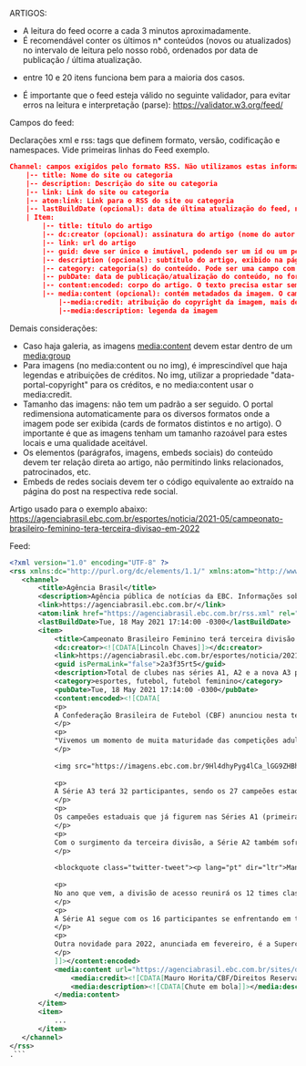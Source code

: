 ARTIGOS:

- A leitura do feed ocorre a cada 3 minutos aproximadamente.
- É recomendável conter os últimos n* conteúdos (novos ou atualizados) no intervalo de leitura pelo nosso robô, ordenados por data de publicação / última atualização.
* entre 10 e 20 itens funciona bem para a maioria dos casos.
- É importante que o feed esteja válido no seguinte validador, para evitar erros na leitura e interpretação (parse): https://validator.w3.org/feed/

Campos do feed:

Declarações xml e rss: tags que definem formato, versão, codificação e namespaces. Vide primeiras linhas do Feed exemplo.
```json
Channel: campos exigidos pelo formato RSS. Não utilizamos estas informações.
	|-- title: Nome do site ou categoria
	|-- description: Descrição do site ou categoria
	|-- link: Link do site ou categoria
	|-- atom:link: Link para o RSS do site ou categoria
	|-- lastBuildDate (opcional): data de última atualização do feed, no formato RFC-822. Ex: Tue, 18 May 2021 17:14:00 -0300
	| Item:
		|-- title: título do artigo
		|-- dc:creator (opcional): assinatura do artigo (nome do autor que será exibido publicamente na página)
		|-- link: url do artigo
		|-- guid: deve ser único e imutável, podendo ser um id ou um permalink (importante informar na propriedade isPermaLink). É com este campo que sabemos se criamos um artigo novo no nosso site ou atualizamos um existente
		|-- description (opcional): subtítulo do artigo, exibido na página entre o título e o corpo. Deve conter apenas texto e não deve repetir a primeira frase do corpo do artigo
		|-- category: categoria(s) do conteúdo. Pode ser uma campo com as categorias separadas por vírgula, ou usar um campo por categoria
		|-- pubDate: data de publicação/atualização do conteúdo, no formato RFC-822. Ex: Tue, 18 May 2021 17:14:00 -0300
		|-- content:encoded: corpo do artigo. O texto precisa estar sem estilos, classes ou formatações específicas do site original. Algumas formatações e tags genérias que são aceitas: <img> <strong> <b> <i> <li> <ul>. Outras tags ou formatações podem prejudicar a interpretação, serem ignorados ou causarem conflito com nosso template
		|-- media:content (opcional): contém metadados da imagem. O caminho completo deve ser informado na priopriedade url
		    |--media:credit: atribuição do copyright da imagem, mais detalhes nas "demais considerações"
			|--media:description: legenda da imagem
```

Demais considerações:

- Caso haja galeria, as imagens <media:content> devem estar dentro de um <media:group>	
- Para imagens (no media:content ou no img), é imprescindível que haja legendas e atribuições de créditos. No img, utilizar a propriedade "data-portal-copyright" para os créditos, e no media:content usar o media:credit.
- Tamanho das imagens: não tem um padrão a ser seguido. O portal redimensiona automaticamente para os diversos formatos onde a imagem pode ser exibida (cards de formatos distintos e no artigo). O importante é que as imagens tenham um tamanho razoável para estes locais e uma qualidade aceitável.
- Os elementos (parágrafos, imagens, embeds sociais) do conteúdo devem ter relação direta ao artigo, não permitindo links relacionados, patrocinados, etc.
- Embeds de redes sociais devem ter o código equivalente ao extraído na página do post na respectiva rede social.


Artigo usado para o exemplo abaixo:
https://agenciabrasil.ebc.com.br/esportes/noticia/2021-05/campeonato-brasileiro-feminino-tera-terceira-divisao-em-2022

Feed:
 ```xml
<?xml version="1.0" encoding="UTF-8" ?>
<rss xmlns:dc="http://purl.org/dc/elements/1.1/" xmlns:atom="http://www.w3.org/2005/Atom" xmlns:media="http://search.yahoo.com/mrss/" xmlns:content="http://purl.org/rss/1.0/modules/content/" version="2.0">
	<channel>
		<title>Agência Brasil</title>
		<description>Agência pública de notícias da EBC. Informações sobre política, economia, educação, direitos humanos e outros assuntos.</description>
		<link>https://agenciabrasil.ebc.com.br/</link>
		<atom:link href="https://agenciabrasil.ebc.com.br/rss.xml" rel="self" type="application/rss+xml" />
		<lastBuildDate>Tue, 18 May 2021 17:14:00 -0300</lastBuildDate>
		<item>
			<title>Campeonato Brasileiro Feminino terá terceira divisão em 2022</title>
			<dc:creator><![CDATA[Lincoln Chaves]]></dc:creator>
			<link>https://agenciabrasil.ebc.com.br/esportes/noticia/2021-05/campeonato-brasileiro-feminino-tera-terceira-divisao-em-2022</link>
			<guid isPermaLink="false">2a3f35rt5</guid>
			<description>Total de clubes nas séries A1, A2 e a nova A3 passará de 52 para 64</description>
			<category>esportes, futebol, futebol feminino</category>
			<pubDate>Tue, 18 May 2021 17:14:00 -0300</pubDate>
			<content:encoded><![CDATA[
			<p>
			A Confederação Brasileira de Futebol (CBF) anunciou nesta terça-feira (18) a criação de uma terceira divisão do Campeonato Brasileiro de Futebol Feminino para 2022, que receberá o nome de Série A3. Com a mudança, o número de clubes em torneios nacionais adultos passará de 52 para 64.
			</p>
			<p>
			"Vivemos um momento de muita maturidade das competições adultas femininas, com o aumento da competitividade entre os clubes e uma visibilidade cada dia maior. Permitindo que novas equipes ingressem no circuito nacional de competições, a divisão A3 ajudará muito no aumento do mercado de trabalho para as atletas, além de incentivar o fortalecimento das categorias de base dos clubes, que ganham um calendário maior e mais estruturado", declarou Aline Pellegrino, coordenadora de Competições Femininas da CBF, ao site oficial da entidade.
			</p>
			
			<img src="https://imagens.ebc.com.br/9Hl4dhyPyg4lCa_lGG9ZHBhiIzg=/754x0/smart/https://agenciabrasil.ebc.com.br/sites/default/files/thumbnails/image/logo_brasileiro_feminino_a_2022.jpeg?itok=-lzlsImd" alt="A3 - Terceira Divisão - Brasileiro Feminino 2022 - logo - CBF" data-portal-copyright="Thaís Magalhães/CBF/Direitos Reservados">
			
			<p>
			A Série A3 terá 32 participantes, sendo os 27 campeões estaduais, os quatro clubes mais bem colocados no ranking nacional masculino da CBF e uma equipe oriunda do estado melhor posicionado entre as federações de futebol feminino do país. O torneio será realizado em formato mata-mata, com jogos de ida e volta. Os quatro semifinalistas garantem acesso à Série A2 (segunda divisão).
			</p>
			<p>
			Os campeões estaduais que já figurem nas Séries A1 (primeira divisão) ou A2 serão substituídos pelos times que ficarem imediatamente atrás deles nos respectivos torneios. Caso alguma das equipes classificadas pelo ranking masculino da CBF desista da Série A3 ou esteja nas divisões superiores, ela dará lugar à agremiação que aparecer na sequência da lista.
			</p>
			<p>
			Com o surgimento da terceira divisão, a Série A2 também sofrerá mudanças. Atualmente com 36 clubes, o torneio terá apenas 16 participantes, como ocorre na Série A1. O formato, porém, será diferente. As equipes serão divididas em quatro grupos com quatro integrantes, que se enfrentam em dois turnos. Os dois melhores de cada chave avançam para o mata-mata, que terá partidas de ida e volta. Quatro agremiações serão rebaixadas à Série A3.
			</p>
			
			<blockquote class="twitter-tweet"><p lang="pt" dir="ltr">Mantendo a política de acelerar o desenvolvimento da modalidade, o <a href="https://twitter.com/hashtag/BrasileiraoFeminino?src=hash&amp;ref_src=twsrc%5Etfw">#BrasileiraoFeminino</a> 🇧🇷 do próximo ano movimentará 64 clubes de todo o país. Além disso, a disputa da Supercopa Feminina, que reunirá oito equipes entre as melhores classificadas no Brasileiro A-1 e A-2 de 2021. <a href="https://t.co/fOHGJysZq0">pic.twitter.com/fOHGJysZq0</a></p>&mdash; Brasileirão Feminino Neoenergia (@BRFeminino) <a href="https://twitter.com/BRFeminino/status/1394684189623078914?ref_src=twsrc%5Etfw">May 18, 2021</a></blockquote> <script async src="https://platform.twitter.com/widgets.js" charset="utf-8"></script>
			
			<p>
			No ano que vem, a divisão de acesso reunirá os 12 times classificados às oitavas de final deste ano e que não conquistarem a promoção à primeira divisão, além dos quatro rebaixados da Série A1. Segundo a CBF, a mudança permite às equipes da Série A2 terem um calendário fixo a partir da próxima temporada.
			</p>
			<p>
			A Série A1 segue com os 16 participantes se enfrentando em turno único na primeira fase e as oito melhores campanhas avançando às oitavas de final. A diferença a partir de 2022 é que os dois últimos colocados, não mais os quatro, serão rebaixados à Série A2.
			</p>
			<p>
			Outra novidade para 2022, anunciada em fevereiro, é a Supercopa do Brasil de Futebol Feminino, que reunirá oito equipes que estejam entre as 12 mais bem colocadas da Série A1 e as quatro melhores da Série A2. A previsão é que o torneio, em formato mata-mata, ocorra entre fevereiro e março e abra a temporada.
			</p>
			]]></content:encoded>
			<media:content url="https://agenciabrasil.ebc.com.br/sites/default/files/thumbnails/image/futebol_feminino_cbf.jpg">
				<media:credit><![CDATA[Mauro Horita/CBF/Direitos Reservados]]></media:credit>
				<media:description><![CDATA[Chute em bola]]></media:description>
			</media:content>
		</item>
		<item>
			...
		</item>		
	</channel>
</rss>
.```  
